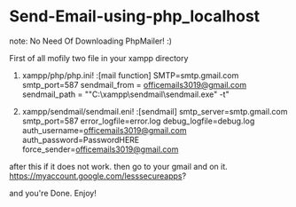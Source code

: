 # Send-Email-using-php_localhost
note: No Need Of Downloading PhpMailer! :)

First of all mofily two file in your xampp directory

1. xampp/php/php.ini! 
:[mail function]
SMTP=smtp.gmail.com
smtp_port=587
sendmail_from = officemails3019@gmail.com
sendmail_path = "\"C:\xampp\sendmail\sendmail.exe\" -t"

3. xampp/sendmail/sendmail.eni!
:[sendmail]
smtp_server=smtp.gmail.com
smtp_port=587
error_logfile=error.log
debug_logfile=debug.log
auth_username=officemails3019@gmail.com
auth_password=PasswordHERE
force_sender=officemails3019@gmail.com

after this if it does not work. then go to your gmail and on it. https://myaccount.google.com/lesssecureapps?

and you're Done. 
Enjoy!
